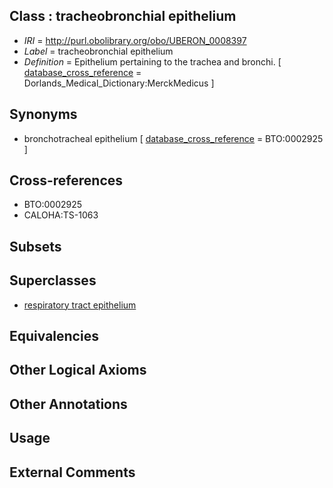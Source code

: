 
## Class : tracheobronchial epithelium

 * *IRI* = http://purl.obolibrary.org/obo/UBERON_0008397
 * *Label* = tracheobronchial epithelium
 * *Definition* = Epithelium pertaining to the trachea and bronchi. [ [database_cross_reference](../../ef/oboInOwl#hasDbXref.md) = Dorlands_Medical_Dictionary:MerckMedicus ]

## Synonyms

 * bronchotracheal epithelium [ [database_cross_reference](../../ef/oboInOwl#hasDbXref.md) = BTO:0002925 ]

## Cross-references

 * BTO:0002925
 * CALOHA:TS-1063

## Subsets


## Superclasses

 * [respiratory tract epithelium](../../UBERON/02/UBERON_0004802.md)

## Equivalencies


## Other Logical Axioms


## Other Annotations


## Usage


## External Comments

